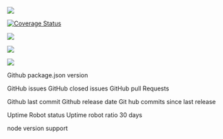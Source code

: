 [![](https://img.shields.io/github/package-json/v/:user/:repo.svg)](https://github.com/njhoffman/better-musician-api)

[![Coverage Status](https://coveralls.io/repos/github/njhoffman/better-musician-api/badge.svg?branch=master)](https://coveralls.io/github/njhoffman/better-musician-api?branch=master)

[![](https://img.shields.io/librariesio/github/phoenixframework/phoenix.svg)](https://github.com/njhoffman/better-musician-api)

[![](https://img.shields.io/github/languages/code-size/badges/shields.svg)]([![](https://img.shields.io/librariesio/github/phoenixframework/phoenix.svg)](https://github.com/njhoffman/better-musician-api))

[![](https://img.shields.io/github/repo-size/badges/shields.svg)](https://github.com/njhoffman/better-musician-api)

Github package.json version

GitHub issues
GitHub closed issues
GitHub pull Requests

Github last commit
Github release date
Git hub commits since last release

Uptime Robot status
Uptime robot ratio 30 days

node version support

